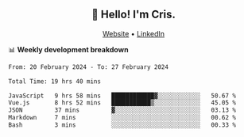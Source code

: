 
<h2 align="center">👋 Hello! I'm Cris.</h2>
<p align="center">
  <a href="https://www.criscunas.dev">Website</a> •
  <a href="https://www.linkedin.com/in/cristophercunas/">LinkedIn</a> 
</p>


📊 **Weekly development breakdown**
<!--START_SECTION:waka-->

```txt
From: 20 February 2024 - To: 27 February 2024

Total Time: 19 hrs 40 mins

JavaScript   9 hrs 58 mins   ████████████▓░░░░░░░░░░░░   50.67 %
Vue.js       8 hrs 52 mins   ███████████▒░░░░░░░░░░░░░   45.05 %
JSON         37 mins         ▓░░░░░░░░░░░░░░░░░░░░░░░░   03.13 %
Markdown     7 mins          ░░░░░░░░░░░░░░░░░░░░░░░░░   00.62 %
Bash         3 mins          ░░░░░░░░░░░░░░░░░░░░░░░░░   00.33 %
```

<!--END_SECTION:waka-->
